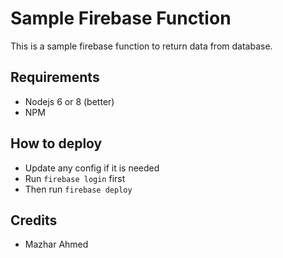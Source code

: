 # Sample Firebase Function

This is a sample firebase function to return data from database.

## Requirements

- Nodejs 6 or 8 (better)
- NPM

## How to deploy

- Update any config if it is needed
- Run `firebase login` first
- Then run `firebase deploy`

## Credits

- Mazhar Ahmed

